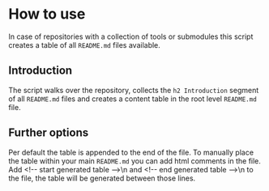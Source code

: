 # How to use

In case of repositories with a collection of tools or submodules this script creates a table of all `README.md` files available.

## Introduction

The script walks over the repository, collects the `h2 Introduction` segment of all `README.md` files and creates a content table in the root level `README.md` file.

## Further options

Per default the table is appended to the end of the file. To manually place the table within your main `README.md` you can add html comments in the file. Add \<!-- start generated table -->\n
and \<!-- end generated table -->\n to the file, the table will be generated between those lines.
